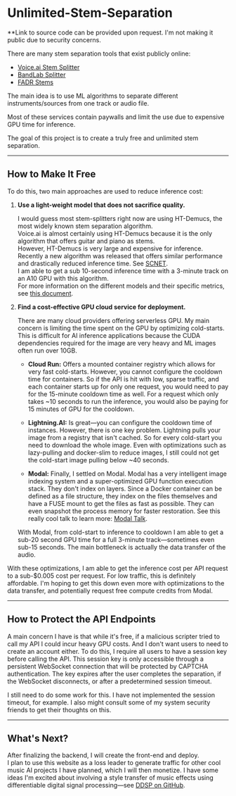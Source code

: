 # Unlimited-Stem-Separation


**Link to source code can be provided upon request. I'm not making it public due to security concerns. 

There are many stem separation tools that exist publicly online:  
- [Voice.ai Stem Splitter](https://voice.ai/tools/stem-splitter)  
- [BandLab Splitter](https://www.bandlab.com/splitter)  
- [FADR Stems](https://fadr.com/stems)

The main idea is to use ML algorithms to separate different instruments/sources from one track or audio file.

Most of these services contain paywalls and limit the use due to expensive GPU time for inference.

The goal of this project is to create a truly free and unlimited stem separation.

---

## How to Make It Free

To do this, two main approaches are used to reduce inference cost:

1. **Use a light-weight model that does not sacrifice quality.**

   I would guess most stem-splitters right now are using HT-Demucs, the most widely known stem separation algorithm.  
   Voice.ai is almost certainly using HT-Demucs because it is the only algorithm that offers guitar and piano as stems.  
   However, HT-Demucs is very large and expensive for inference. Recently a new algorithm was released that offers similar performance and drastically reduced inference time. See [SCNET](https://arxiv.org/pdf/2401.13276).  
   I am able to get a sub 10-second inference time with a 3-minute track on an A10 GPU with this algorithm.  
   For more information on the different models and their specific metrics, see [this document](https://github.com/ZFTurbo/Music-Source-Separation-Training/blob/main/docs/pretrained_models.md).

2. **Find a cost-effective GPU cloud service for deployment.**

   There are many cloud providers offering serverless GPU. My main concern is limiting the time spent on the GPU by optimizing cold-starts. This is difficult for AI inference applications because the CUDA dependencies required for the image are very heavy and ML images often run over 10GB.
   
   - **Cloud Run:** Offers a mounted container registry which allows for very fast cold-starts. However, you cannot configure the cooldown time for containers. So if the API is hit with low, sparse traffic, and each container starts up for only one request, you would need to pay for the 15-minute cooldown time as well. For a request which only takes ~10 seconds to run the inference, you would also be paying for 15 minutes of GPU for the cooldown.
   
   - **Lightning.AI:** Is great—you can configure the cooldown time of instances. However, there is one key problem. Lightning pulls your image from a registry that isn't cached. So for every cold-start you need to download the whole image. Even with optimizations such as lazy-pulling and docker-slim to reduce images, I still could not get the cold-start image pulling below ~40 seconds.
   
   - **Modal:** Finally, I settled on Modal. Modal has a very intelligent image indexing system and a super-optimized GPU function execution stack. They don't index on layers. Since a Docker container can be defined as a file structure, they index on the files themselves and have a FUSE mount to get the files as fast as possible. They can even snapshot the process memory for faster restoration. See this really cool talk to learn more: [Modal Talk](https://www.youtube.com/watch?v=3jJ1GhGkLY0).

   With Modal, from cold-start to inference to cooldown I am able to get a sub-20 second GPU time for a full 3-minute track—sometimes even sub-15 seconds. The main bottleneck is actually the data transfer of the audio.

With these optimizations, I am able to get the inference cost per API request to a sub-$0.005 cost per request. For low traffic, this is definitely affordable. I'm hoping to get this down even more with optimizations to the data transfer, and potentially request free compute credits from Modal.

---

## How to Protect the API Endpoints

A main concern I have is that while it's free, if a malicious scripter tried to call my API I could incur heavy GPU costs. And I don't want users to need to create an account either. To do this, I require all users to have a session key before calling the API. This session key is only accessible through a persistent WebSocket connection that will be protected by CAPTCHA authentication. The key expires after the user completes the separation, if the WebSocket disconnects, or after a predetermined session timeout.

I still need to do some work for this. I have not implemented the session timeout, for example. I also might consult some of my system security friends to get their thoughts on this.

---

## What's Next?

After finalizing the backend, I will create the front-end and deploy.  
I plan to use this website as a loss leader to generate traffic for other cool music AI projects I have planned, which I will then monetize. I have some ideas I'm excited about involving a style transfer of music effects using differentiable digital signal processing—see [DDSP on GitHub](https://github.com/magenta/ddsp).
